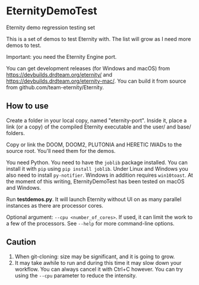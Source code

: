 # EternityDemoTest
Eternity demo regression testing set

This is a set of demos to test Eternity with. The list will grow as I need more demos to test.

Important: you need the Eternity Engine port.

You can get development releases (for Windows and macOS) from https://devbuilds.drdteam.org/eternity/ and https://devbuilds.drdteam.org/eternity-mac/. You can build it from source from github.com/team-eternity/Eternity.

## How to use

Create a folder in your local copy, named "eternity-port". Inside it, place a link (or a copy) of the compiled Eternity executable and the user/ and base/ folders.

Copy or link the DOOM, DOOM2, PLUTONIA and HERETIC IWADs to the source root. You'll need them for the demos.

You need Python. You need to have the `joblib` package installed. You can install it with `pip` using `pip install joblib`. Under Linux and Windows you also need to install `py-notifier`. Windows in addition requires `win10toast`. At the moment of this writing, EternityDemoTest has been tested on macOS and Windows.

Run **testdemos.py**. It will launch Eternity without UI on as many parallel instances as there are processor cores.

Optional argument: `--cpu <number_of_cores>`. If used, it can limit the work to a few of the processors. See `--help` for more command-line options.

## Caution
1. When git-cloning: size may be significant, and it is going to grow.
2. It may take awhile to run and during this time it may slow down your workflow. You can always cancel it with Ctrl+C however. You can try using the `--cpu` parameter to reduce the intensity.
